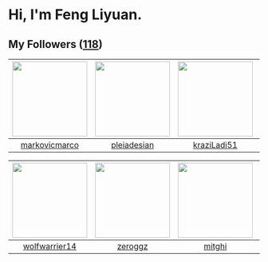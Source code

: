 # Hi, I'm Feng Liyuan.

## My Followers ([118](https://github.com/SunRunAway?tab=followers))

| <img src="https://avatars.githubusercontent.com/u/52882128?v=4" width="150" height="150" /> | <img src="https://avatars.githubusercontent.com/u/46620760?v=4" width="150" height="150" /> | <img src="https://avatars.githubusercontent.com/u/120910584?v=4" width="150" height="150" /> | <img src="https://avatars.githubusercontent.com/u/58126365?v=4" width="150" height="150" /> |
| :-----------------------------------------------------------------------------------------: | :-----------------------------------------------------------------------------------------: | :------------------------------------------------------------------------------------------: | :-----------------------------------------------------------------------------------------: |
|                      [markovicmarco](https://github.com/markovicmarco)                      |                        [pleiadesian](https://github.com/pleiadesian)                        |                         [kraziLadi51](https://github.com/kraziLadi51)                        |                       [kellyraymond](https://github.com/kellyraymond)                       |

| <img src="https://avatars.githubusercontent.com/u/74522790?v=4" width="150" height="150" /> | <img src="https://avatars.githubusercontent.com/u/55519398?v=4" width="150" height="150" /> | <img src="https://avatars.githubusercontent.com/u/55898975?v=4" width="150" height="150" /> | <img src="https://avatars.githubusercontent.com/u/51537937?v=4" width="150" height="150" /> |
| :-----------------------------------------------------------------------------------------: | :-----------------------------------------------------------------------------------------: | :-----------------------------------------------------------------------------------------: | :-----------------------------------------------------------------------------------------: |
|                      [wolfwarrier14](https://github.com/wolfwarrier14)                      |                            [zeroggz](https://github.com/zeroggz)                            |                             [mitghi](https://github.com/mitghi)                             |                 [SunRunAwayAwayAway](https://github.com/SunRunAwayAwayAway)                 |
